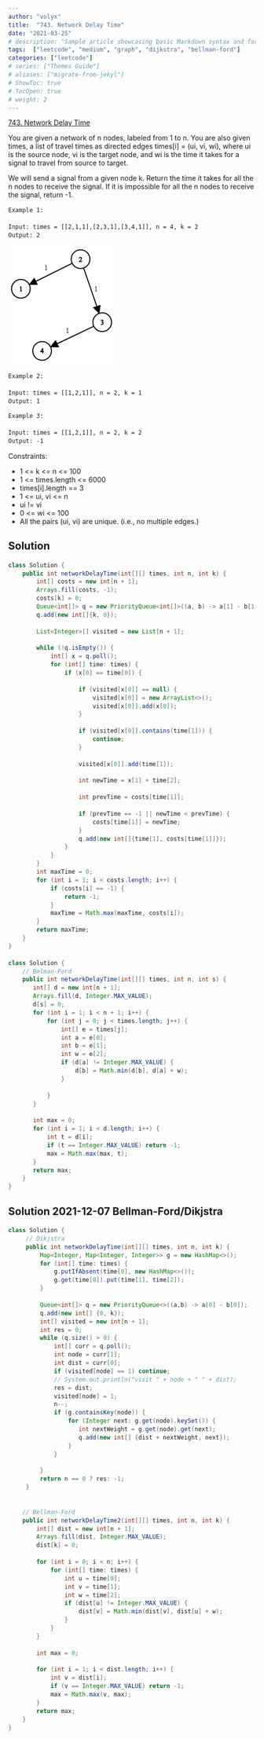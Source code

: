 ```yaml
---
author: "volyx"
title:  "743. Network Delay Time"
date: "2021-03-25"
# description: "Sample article showcasing basic Markdown syntax and formatting for HTML elements."
tags:  ["leetcode", "medium", "graph", "dijkstra", "bellman-ford"]
categories: ["leetcode"]
# series: ["Themes Guide"]
# aliases: ["migrate-from-jekyl"]
# ShowToc: true
# TocOpen: true
# weight: 2
---
```


[743. Network Delay Time](https://leetcode.com/problems/network-delay-time/)

You are given a network of n nodes, labeled from 1 to n. You are also given times, a list of travel times as directed edges times[i] = (ui, vi, wi), where ui is the source node, vi is the target node, and wi is the time it takes for a signal to travel from source to target.

We will send a signal from a given node k. Return the time it takes for all the n nodes to receive the signal. If it is impossible for all the n nodes to receive the signal, return -1.

```txt
Example 1:

Input: times = [[2,1,1],[2,3,1],[3,4,1]], n = 4, k = 2
Output: 2
```

![ex1](/images/2021-03-25-ex1.png)

```txt
Example 2:

Input: times = [[1,2,1]], n = 2, k = 1
Output: 1
```

```txt
Example 3:

Input: times = [[1,2,1]], n = 2, k = 2
Output: -1
```

Constraints:

- 1 <= k <= n <= 100
- 1 <= times.length <= 6000
- times[i].length == 3
- 1 <= ui, vi <= n
- ui != vi
- 0 <= wi <= 100
- All the pairs (ui, vi) are unique. (i.e., no multiple edges.)

## Solution

```java
class Solution {
    public int networkDelayTime(int[][] times, int n, int k) {
        int[] costs = new int[n + 1];
        Arrays.fill(costs, -1);
        costs[k] = 0;
        Queue<int[]> q = new PriorityQueue<int[]>((a, b) -> a[1] - b[1]);
        q.add(new int[]{k, 0});
        
        List<Integer>[] visited = new List[n + 1];
        
        while (!q.isEmpty()) {
            int[] x = q.poll();
            for (int[] time: times) {
                if (x[0] == time[0]) {
                    
                    if (visited[x[0]] == null) {
                        visited[x[0]] = new ArrayList<>();
                        visited[x[0]].add(x[0]);
                    }
                    
                    if (visited[x[0]].contains(time[1])) {
                        continue;
                    }
                    
                    visited[x[0]].add(time[1]);
                    
                    int newTime = x[1] + time[2];
                    
                    int prevTime = costs[time[1]];
                    
                    if (prevTime == -1 || newTime < prevTime) {
                        costs[time[1]] = newTime;
                    }
                    q.add(new int[]{time[1], costs[time[1]]});
                }
            }
        }
        int maxTime = 0;
        for (int i = 1; i < costs.length; i++) {
            if (costs[i] == -1) {
                return -1;
            }
            maxTime = Math.max(maxTime, costs[i]);
        }
        return maxTime;
    }
}

class Solution {
    // Belman-Ford
    public int networkDelayTime(int[][] times, int n, int s) {
       int[] d = new int[n + 1];
       Arrays.fill(d, Integer.MAX_VALUE);
       d[s] = 0;
       for (int i = 1; i < n + 1; i++) {
           for (int j = 0; j < times.length; j++) {
               int[] e = times[j];
               int a = e[0];
               int b = e[1];
               int w = e[2];
               if (d[a] != Integer.MAX_VALUE) {
                   d[b] = Math.min(d[b], d[a] + w);
               }
               
           }
       } 
        
       int max = 0; 
       for (int i = 1; i < d.length; i++) {
           int t = d[i];
           if (t == Integer.MAX_VALUE) return -1;
           max = Math.max(max, t);
       }  
       return max;
    }
}
```

## Solution 2021-12-07 Bellman-Ford/Dikjstra

```java
class Solution {
     // Dikjstra
     public int networkDelayTime(int[][] times, int n, int k) {
         Map<Integer, Map<Integer, Integer>> g = new HashMap<>();
         for (int[] time: times) {
             g.putIfAbsent(time[0], new HashMap<>());
             g.get(time[0]).put(time[1], time[2]);
         }
         
         Queue<int[]> q = new PriorityQueue<>((a,b) -> a[0] - b[0]);
         q.add(new int[] {0, k});
         int[] visited = new int[n + 1];
         int res = 0;
         while (q.size() > 0) {
             int[] curr = q.poll();
             int node = curr[1];
             int dist = curr[0];
             if (visited[node] == 1) continue;
             // System.out.println("visit " + node + " " + dist);
             res = dist;
             visited[node] = 1;
             n--;
             if (g.containsKey(node)) {
                 for (Integer next: g.get(node).keySet()) {
                    int nextWeight = g.get(node).get(next);
                    q.add(new int[] {dist + nextWeight, next});
                 }
             }
            
         }
         return n == 0 ? res: -1;
     }
    
    
    // Bellman-Ford
    public int networkDelayTime2(int[][] times, int n, int k) {
        int[] dist = new int[n + 1];
        Arrays.fill(dist, Integer.MAX_VALUE);
        dist[k] = 0;
        
        for (int i = 0; i < n; i++) {
            for (int[] time: times) {
                int u = time[0];
                int v = time[1];
                int w = time[2];
                if (dist[u] != Integer.MAX_VALUE) {
                    dist[v] = Math.min(dist[v], dist[u] + w);
                }
            }
        }
        
        int max = 0;
        
        for (int i = 1; i < dist.length; i++) {
            int v = dist[i];
            if (v == Integer.MAX_VALUE) return -1;
            max = Math.max(v, max);
        }
        return max;
    }
}
```
